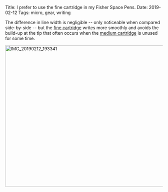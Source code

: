 Title: I prefer to use the fine cartridge in my Fisher Space Pens.
Date: 2019-02-12
Tags: micro, gear, writing

The difference in line width is negligible -- only noticeable when compared side-by-side -- but the [fine cartridge](https://www.spacepen.com/blackfinepointspacepenpressurizedrefill.aspx) writes more smoothly and avoids the build-up at the tip that often occurs when the [medium cartridge](https://www.spacepen.com/blackmediumpointspacepenpressurizedrefill.aspx) is unused for some time.

<a href="https://www.flickr.com/photos/pigmonkey/47026409642/in/dateposted/" title="IMG_20190212_193341"><img src="https://farm8.staticflickr.com/7884/47026409642_40712e881a_c.jpg" width="800" height="450" alt="IMG_20190212_193341"></a>
